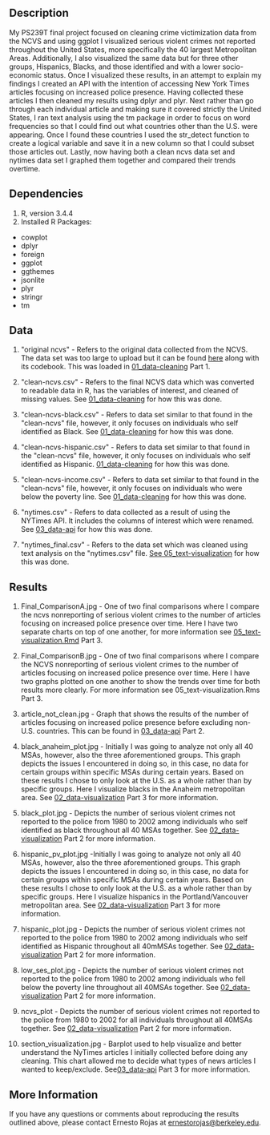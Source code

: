 ## Description
My PS239T final project focused on cleaning crime victimization data from the NCVS and using ggplot I visualized serious violent crimes not reported throughout the United States, more specifically the 40 largest Metropolitan Areas. Additionally, I also visualized the same data but for three other groups, Hispanics, Blacks, and those identified and with a lower socio-economic status. Once I visualized these results, in an attempt to explain my findings I created an API with the intention of accessing New York Times articles focusing on increased police presence. Having collected these articles I then cleaned my results using dplyr and plyr. Next rather than go through each individual article and making sure it covered strictly the United States, I ran text analysis using the tm package in order to focus on word frequencies so that I could find out what countries other than the U.S. were appearing. Once I found these countries I used the str_detect function to create a logical variable and save it in a new column so that I could subset those articles out. Lastly, now having both a clean ncvs data set and nytimes data set I graphed them together and compared their trends overtime. 

## Dependencies
1. R, version 3.4.4
2. Installed R Packages:
  - cowplot
  - dplyr
  - foreign
  - ggplot
  - ggthemes
  - jsonlite
  - plyr
  - stringr
  - tm
  
## Data
1. "original ncvs" - Refers to the original data collected from the NCVS. The data set was too large to upload but it can be found [here](https://www.icpsr.umich.edu/icpsrweb/NACJD/studies/4576) along with its codebook. This was loaded in [01_data-cleaning](https://github.com/rojasernesto/Ernesto-Rojas-ps239T-final-project/blob/master/Code/01_data-cleaning.Rmd) Part 1. 

2. "clean-ncvs.csv" - Refers to the final NCVS data which was converted to readable data in R, has the variables of interest, and cleaned of missing values. See [01_data-cleaning](https://github.com/rojasernesto/Ernesto-Rojas-ps239T-final-project/blob/master/Code/01_data-cleaning.Rmd) for how this was done. 

3. "clean-ncvs-black.csv" - Refers to data set similar to that found in the "clean-ncvs" file, however, it only focuses on individuals who self identified as Black. See [01_data-cleaning](https://github.com/rojasernesto/Ernesto-Rojas-ps239T-final-project/blob/master/Code/01_data-cleaning.Rmd) for how this was done. 

4. "clean-ncvs-hispanic.csv" - Refers to data set similar to that found in the "clean-ncvs" file, however, it only focuses on individuals who self identified as Hispanic. [01_data-cleaning](https://github.com/rojasernesto/Ernesto-Rojas-ps239T-final-project/blob/master/Code/01_data-cleaning.Rmd) for how this was done. 

5. "clean-ncvs-income.csv" - Refers to data set similar to that found in the "clean-ncvs" file, however, it only focuses on individuals who were below the poverty line. See [01_data-cleaning](https://github.com/rojasernesto/Ernesto-Rojas-ps239T-final-project/blob/master/Code/01_data-cleaning.Rmd) for how this was done. 

6. "nytimes.csv" - Refers to data collected as a result of using the NYTimes API. It includes the columns of interest which were renamed. See [03_data-api](https://github.com/rojasernesto/Ernesto-Rojas-ps239T-final-project/blob/master/Code/03_data-api.Rmd) for how this was done. 

7. "nytimes_final.csv" - Refers to the data set which was cleaned using text analysis on the "nytimes.csv" file. [See 05_text-visualization](https://github.com/rojasernesto/Ernesto-Rojas-ps239T-final-project/blob/master/Code/05_text-visualization.Rmd) for how this was done. 

## Results
1. Final_ComparisonA.jpg - One of two final comparisons where I compare the ncvs nonreporting of serious violent crimes to the number of articles focusing on increased police presence over time. Here I have two separate charts on top of one another, for more information see [05_text-visualization.Rmd](https://github.com/rojasernesto/Ernesto-Rojas-ps239T-final-project/blob/master/Code/05_text-visualization.Rmd) Part 3.  

2. Final_ComparisonB.jpg - One of two final comparisons where I compare the NCVS nonreporting of serious violent crimes to the number of articles focusing on increased police presence over time. Here I have two graphs plotted on one another to show the trends over time for both results more clearly. For more information see 05_text-visualization.Rms Part 3.

3. article_not_clean.jpg - Graph that shows the results of the number of articles focusing on increased police presence before excluding non-U.S. countries. This can be found in [03_data-api](https://github.com/rojasernesto/Ernesto-Rojas-ps239T-final-project/blob/master/Code/03_data-api.Rmd) Part 2.

4. black_anaheim_plot.jpg - Initially I was going to analyze not only all 40 MSAs, however, also the three aforementioned groups. This graph depicts the issues I encountered in doing so, in this case, no data for certain groups within specific MSAs during certain years. Based on these results I chose to only look at the U.S. as a whole rather than by specific groups. Here I visualize blacks in the Anaheim metropolitan area. See [02_data-visualization](https://github.com/rojasernesto/Ernesto-Rojas-ps239T-final-project/blob/master/Code/02_data-visualization.Rmd) Part 3 for more information.

5. black_plot.jpg - Depicts the number of serious violent crimes not reported to the police from 1980 to 2002 among individuals who self identified as black throughout all 40 MSAs together. See [02_data-visualization](https://github.com/rojasernesto/Ernesto-Rojas-ps239T-final-project/blob/master/Code/02_data-visualization.Rmd) Part 2 for more information.

6. hispanic_pv_plot.jpg -Initially I was going to analyze not only all 40 MSAs, however, also the three aforementioned groups. This graph depicts the issues I encountered in doing so, in this case, no data for certain groups within specific MSAs during certain years. Based on these results I chose to only look at the U.S. as a whole rather than by specific groups. Here I visualize hispanics in the Portland/Vancouver metropolitan area. See [02_data-visualization](https://github.com/rojasernesto/Ernesto-Rojas-ps239T-final-project/blob/master/Code/02_data-visualization.Rmd) Part 3 for more information.

7. hispanic_plot.jpg - Depicts the number of serious violent crimes not reported to the police from 1980 to 2002 among individuals who self identified as Hispanic throughout all 40mMSAs together. See [02_data-visualization](https://github.com/rojasernesto/Ernesto-Rojas-ps239T-final-project/blob/master/Code/02_data-visualization.Rmd) Part 2 for more information.

8. low_ses_plot.jpg - Depicts the number of serious violent crimes not reported to the police from 1980 to 2002 among individuals who fell below the poverty line throughout all 40MSAs together. See [02_data-visualization](https://github.com/rojasernesto/Ernesto-Rojas-ps239T-final-project/blob/master/Code/02_data-visualization.Rmd)  Part 2 for more information.

9. ncvs_plot - Depicts the number of serious violent crimes not reported to the police from 1980 to 2002 for all individuals throughout all 40MSAs together. See [02_data-visualization](https://github.com/rojasernesto/Ernesto-Rojas-ps239T-final-project/blob/master/Code/02_data-visualization.Rmd) Part 2 for more information.

3. section_visualization.jpg - Barplot used to help visualize and better understand the NyTimes articles I initially collected before doing any cleaning. This chart allowed me to decide what types of news articles I wanted to keep/exclude. See[03_data-api](https://github.com/rojasernesto/Ernesto-Rojas-ps239T-final-project/blob/master/Code/03_data-api.Rmd) Part 3 for more information. 


## More Information
If you have any questions or comments about reproducing the results outlined above, please contact Ernesto Rojas at ernestorojas@berkeley.edu.
